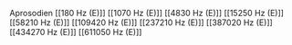 Aprosodien
[[180 Hz (E)]]
[[1070 Hz (E)]]
[[4830 Hz (E)]]
[[15250 Hz (E)]]
[[58210 Hz (E)]]
[[109420 Hz (E)]]
[[237210 Hz (E)]]
[[387020 Hz (E)]]
[[434270 Hz (E)]]
[[611050 Hz (E)]]